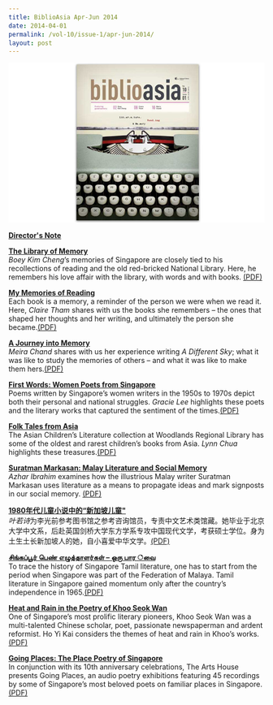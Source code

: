 ```yaml
---
title: BiblioAsia Apr-Jun 2014
date: 2014-04-01
permalink: /vol-10/issue-1/apr-jun-2014/
layout: post
---
```

<img src="/images/vol-10-issue-1/background/cover_4.jpg">

[<b>Director's Note</b>](/vol-10/issue-1/apr-jun-2014/director-note)

[<b>The Library of Memory </b>](/vol-10/issue-1/apr-jun-2014/library-memory)<br><i>Boey Kim Cheng</i>’s memories of Singapore are closely tied to his recollections of reading and the old red-bricked National Library. Here, he remembers his love affair with the library, with words and with books. [(PDF)](/files/pdf/vol-10/issue-1/v10-issue1_LibraryMemory.pdf)

[<b>My Memories of Reading</b>](/vol-10/issue-1/apr-jun-2014/reading-memory)<br>Each book is a memory, a reminder of the person we were when we read it. Here, <i>Claire Tham</i> shares with us the books she remembers – the ones that shaped her thoughts and her writing, and ultimately the person she became.[(PDF)](/files/pdf/vol-10/issue-1/v10-issue1_MyMemories.pdf)

[<b>A Journey into Memory</b>](/vol-10/issue-1/apr-jun-2014/journey-memory)<br><i>Meira Chand</i> shares with us her experience writing <i>A Different Sky</i>; what it was like to study the memories of others – and what it was like to make them hers.[(PDF)](/files/pdf/vol-10/issue-1/v10-issue1_JourneyMemory.pdf)

[<b>First Words:   Women Poets from  Singapore </b>](/vol-10/issue-1/apr-jun-2014/first-women-poets)<br>Poems written by Singapore’s women writers in the 1950s to 1970s depict both their personal and national struggles. <i>Gracie Lee</i> highlights these poets and the literary works that captured the sentiment of the times.[(PDF)](/files/pdf/vol-10/issue-1/v10-issue1_WomenPoets.pdf)

[<b>Folk Tales from Asia</b>](/vol-10/issue-1/apr-jun-2014/folk-tales)<br>The Asian Children’s Literature collection at Woodlands Regional Library has some of the oldest and rarest children’s books from Asia. <i>Lynn Chua</i> highlights these treasures.[(PDF)](/files/pdf/vol-10/issue-1/v10-issue1_FolkTales.pdf)

[<b>Suratman Markasan: Malay Literature and Social Memory</b>](/vol-10/issue-1/apr-jun-2014/suratman)<br><i>Azhar Ibrahim</i> examines how the illustrious Malay writer Suratman Markasan uses literature as a means to propagate ideas and mark signposts in our social memory. [(PDF)](/files/pdf/vol-10/issue-1/v10-issue1_Suratman.pdf)

[<b>1980年代儿童小说中的“新加坡儿童"</b>](/vol-10/issue-1/apr-jun-2014/sg-children)<br> <i>叶若诗</i>为李光前参考图书馆之参考咨询馆员，专责中文艺术类馆藏。她毕业于北京大学中文系，后赴英国剑桥大学东方学系专攻中国现代文学，考获硕士学位。身为土生土长新加坡人的她，自小喜爱中华文学。[(PDF)](/files/pdf/vol-10/issue-1/v10-issue1_Chinese.pdf)

[<b>சிங்கப்பூர் பெண் எழுத்தாளர்கள் – ஒரு பார ்வை</b>](/vol-10/issue-1/apr-jun-2014/singapore-tamil-literature)<br>To trace the history of Singapore Tamil literature, one has to start from the period when Singapore was part of the Federation of Malaya. Tamil literature in Singapore gained momentum only after the country’s independence in 1965.[(PDF)](/files/pdf/vol-10/issue-1/v10-issue1_Tamil.pdf)

[<b>Heat and Rain in the Poetry of Khoo Seok Wan</b>](/vol-10/issue-1/apr-jun-2014/heat-and-rain)<br>One of Singapore’s most prolific literary pioneers, Khoo Seok Wan was a multi-talented Chinese scholar, poet, passionate newspaperman and ardent reformist. Ho Yi Kai considers the themes of heat and rain in Khoo’s works.[(PDF)](/files/pdf/vol-10/issue-1/v10-issue1_KhooSeokWan.pdf)

[<b>Going Places: The Place Poetry of Singapore</b>](/vol-10/issue-1/apr-jun-2014/going-places)<br>In conjunction with its 10th anniversary celebrations, The Arts House presents Going Places, an audio poetry exhibitions featuring 45 recordings by some of Singapore’s most beloved poets on familiar places in Singapore.[(PDF)](/files/pdf/vol-10/issue-1/v10-issue1_GoingPlaces.pdf)